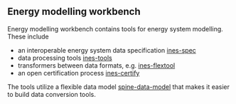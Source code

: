 ## Energy modelling workbench

Energy modelling workbench contains tools for energy system modelling. These include 

- an interoperable energy system data specification [ines-spec](https://github.com/energy-modelling-workbench/ines-spec)
- data processing tools [ines-tools](https://github.com/energy-modelling-workbench/ines-tools)
- transformers between data formats, e.g. [ines-flextool](https://github.com/energy-modelling-workbench/ines-flextool)
- an open certification process [ines-certify](https://github.com/energy-modelling-workbench/ines-certify)

The tools utilize a flexible data model [spine-data-model](https://github.com/energy-modelling-workbench/spine-data-model) that makes it easier to build data conversion tools.
